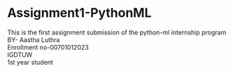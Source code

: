 # Assignment1-PythonML
This is the first assignment submission of the python-ml internship program 
<br>
BY- Aastha Luthra
<br>
Enrollment no-00701012023
<br>
IGDTUW
<br>
1st year student
